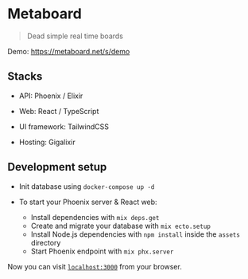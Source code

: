 # Metaboard

> Dead simple real time boards


Demo: https://metaboard.net/s/demo


## Stacks

- API: Phoenix / Elixir

- Web: React / TypeScript

- UI framework: TailwindCSS

- Hosting: Gigalixir


## Development setup

- Init database using `docker-compose up -d`

- To start your Phoenix server & React web:

  * Install dependencies with `mix deps.get`
  * Create and migrate your database with `mix ecto.setup`
  * Install Node.js dependencies with `npm install` inside the `assets` directory
  * Start Phoenix endpoint with `mix phx.server`

Now you can visit [`localhost:3000`](http://localhost:3000) from your browser.
